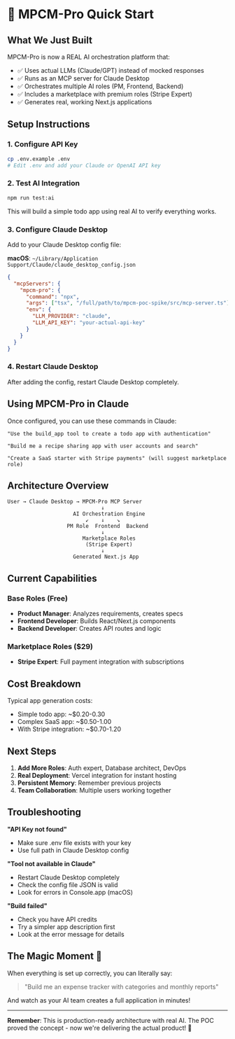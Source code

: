 # 🚀 MPCM-Pro Quick Start

## What We Just Built

MPCM-Pro is now a REAL AI orchestration platform that:
- ✅ Uses actual LLMs (Claude/GPT) instead of mocked responses
- ✅ Runs as an MCP server for Claude Desktop
- ✅ Orchestrates multiple AI roles (PM, Frontend, Backend)
- ✅ Includes a marketplace with premium roles (Stripe Expert)
- ✅ Generates real, working Next.js applications

## Setup Instructions

### 1. Configure API Key

```bash
cp .env.example .env
# Edit .env and add your Claude or OpenAI API key
```

### 2. Test AI Integration

```bash
npm run test:ai
```

This will build a simple todo app using real AI to verify everything works.

### 3. Configure Claude Desktop

Add to your Claude Desktop config file:

**macOS**: `~/Library/Application Support/Claude/claude_desktop_config.json`

```json
{
  "mcpServers": {
    "mpcm-pro": {
      "command": "npx",
      "args": ["tsx", "/full/path/to/mpcm-poc-spike/src/mcp-server.ts"],
      "env": {
        "LLM_PROVIDER": "claude",
        "LLM_API_KEY": "your-actual-api-key"
      }
    }
  }
}
```

### 4. Restart Claude Desktop

After adding the config, restart Claude Desktop completely.

## Using MPCM-Pro in Claude

Once configured, you can use these commands in Claude:

```
"Use the build_app tool to create a todo app with authentication"

"Build me a recipe sharing app with user accounts and search"

"Create a SaaS starter with Stripe payments" (will suggest marketplace role)
```

## Architecture Overview

```
User → Claude Desktop → MPCM-Pro MCP Server
                              ↓
                     AI Orchestration Engine
                         ↙    ↓    ↘
                   PM Role  Frontend  Backend
                              ↓
                        Marketplace Roles
                         (Stripe Expert)
                              ↓
                     Generated Next.js App
```

## Current Capabilities

### Base Roles (Free)
- **Product Manager**: Analyzes requirements, creates specs
- **Frontend Developer**: Builds React/Next.js components
- **Backend Developer**: Creates API routes and logic

### Marketplace Roles ($29)
- **Stripe Expert**: Full payment integration with subscriptions

## Cost Breakdown

Typical app generation costs:
- Simple todo app: ~$0.20-0.30
- Complex SaaS app: ~$0.50-1.00
- With Stripe integration: ~$0.70-1.20

## Next Steps

1. **Add More Roles**: Auth expert, Database architect, DevOps
2. **Real Deployment**: Vercel integration for instant hosting
3. **Persistent Memory**: Remember previous projects
4. **Team Collaboration**: Multiple users working together

## Troubleshooting

**"API Key not found"**
- Make sure .env file exists with your key
- Use full path in Claude Desktop config

**"Tool not available in Claude"**
- Restart Claude Desktop completely
- Check the config file JSON is valid
- Look for errors in Console.app (macOS)

**"Build failed"**
- Check you have API credits
- Try a simpler app description first
- Look at the error message for details

## The Magic Moment 🎉

When everything is set up correctly, you can literally say:

> "Build me an expense tracker with categories and monthly reports"

And watch as your AI team creates a full application in minutes!

---

**Remember**: This is production-ready architecture with real AI. The POC proved the concept - now we're delivering the actual product! 🚀
